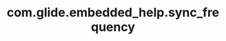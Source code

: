 ---
weight: 715
layout: page
title: com.glide.embedded_help.sync_frequency
description: ""
value: "15"
---